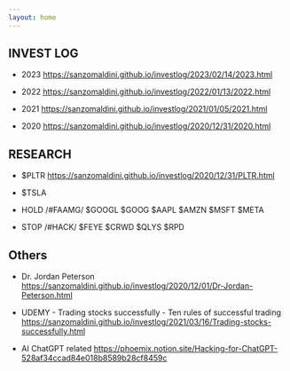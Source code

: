 ```yaml
---
layout: home
---
```


## INVEST LOG ##

- 2023 <https://sanzomaldini.github.io/investlog/2023/02/14/2023.html>

- 2022 <https://sanzomaldini.github.io/investlog/2022/01/13/2022.html>

- 2021 <https://sanzomaldini.github.io/investlog/2021/01/05/2021.html>

- 2020 <https://sanzomaldini.github.io/investlog/2020/12/31/2020.html>



## RESEARCH ##

- $PLTR <https://sanzomaldini.github.io/investlog/2020/12/31/PLTR.html>

- $TSLA

- HOLD /#FAAMG/ $GOOGL $GOOG $AAPL $AMZN $MSFT $META

- STOP /#HACK/ $FEYE $CRWD $QLYS $RPD


## Others ##

- Dr. Jordan Peterson
<https://sanzomaldini.github.io/investlog/2020/12/01/Dr-Jordan-Peterson.html>

- UDEMY - Trading stocks successfully - Ten rules of successful trading
<https://sanzomaldini.github.io/investlog/2021/03/16/Trading-stocks-successfully.html>

- AI
ChatGPT related
<https://phoemix.notion.site/Hacking-for-ChatGPT-528af34ccad84e018b8589b28cf8459c>
